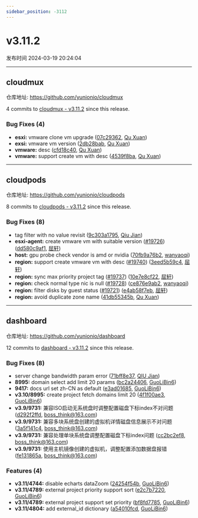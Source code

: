 ```yaml
---
sidebar_position: -3112
---
```


# v3.11.2

发布时间 2024-03-19 20:24:04

-----

## cloudmux

仓库地址: https://github.com/yunionio/cloudmux

4 commits to [cloudmux - v3.11.2](https://github.com/yunionio/cloudmux/compare/v3.11.1...v3.11.2) since this release.

### Bug Fixes (4)
- **esxi:** vmware clone vm upgrade ([07c29362](https://github.com/yunionio/cloudmux/commit/07c29362aba9518977465d03adb67962104740a3), [Qu Xuan](mailto:qu_xuan@icloud.com))
- **exsi:** vmware vm version ([2db28bab](https://github.com/yunionio/cloudmux/commit/2db28bab47054546bd036d0112d6ed7aadf66f27), [Qu Xuan](mailto:qu_xuan@icloud.com))
- **vmware:** desc ([cfd18c40](https://github.com/yunionio/cloudmux/commit/cfd18c40e69fea7d06ccf391d1d31f35b8eab9a8), [Qu Xuan](mailto:qu_xuan@icloud.com))
- **vmware:** support create vm with desc ([4539f8ba](https://github.com/yunionio/cloudmux/commit/4539f8ba3325629e7c917d33dad529dfa902a82e), [Qu Xuan](mailto:qu_xuan@icloud.com))

-----

## cloudpods

仓库地址: https://github.com/yunionio/cloudpods

8 commits to [cloudpods - v3.11.2](https://github.com/yunionio/cloudpods/compare/v3.11.1...v3.11.2) since this release.

### Bug Fixes (8)
- tag filter with no value revisit ([9c303a1795](https://github.com/yunionio/cloudpods/commit/9c303a1795a6eee1d64bdd84140af623fca8bf0f), [Qiu Jian](mailto:qiujian@yunionyun.com))
- **esxi-agent:** create vmware vm with suitable version ([#19726](https://github.com/yunionio/cloudpods/issues/19726)) ([dd580c9af1](https://github.com/yunionio/cloudpods/commit/dd580c9af108e84e6f1bdf0bbe6120a0224e3abb), [屈轩](mailto:qu_xuan@icloud.com))
- **host:** gpu probe check vendor is amd or nvidia ([70fb9a76b2](https://github.com/yunionio/cloudpods/commit/70fb9a76b23e17ad38d0f5695b2f75f29186cf03), [wanyaoqi](mailto:d3lx.yq@gmail.com))
- **region:** support create vmware vm with desc ([#19740](https://github.com/yunionio/cloudpods/issues/19740)) ([3eed5b59c4](https://github.com/yunionio/cloudpods/commit/3eed5b59c493fde6106555614f2429edb38dfc7b), [屈轩](mailto:qu_xuan@icloud.com))
- **region:** sync max priority project tag ([#19737](https://github.com/yunionio/cloudpods/issues/19737)) ([10e7e8cf22](https://github.com/yunionio/cloudpods/commit/10e7e8cf221b848a2cf555e1f86d31080e982eec), [屈轩](mailto:qu_xuan@icloud.com))
- **region:** check normal type nic is null ([#19728](https://github.com/yunionio/cloudpods/issues/19728)) ([ce876e9ab2](https://github.com/yunionio/cloudpods/commit/ce876e9ab2ef3a5b35028ce5d02fe7786eb32b0d), [wanyaoqi](mailto:18528551+wanyaoqi@users.noreply.github.com))
- **region:** filter disks by guest status ([#19721](https://github.com/yunionio/cloudpods/issues/19721)) ([e4ab58f7eb](https://github.com/yunionio/cloudpods/commit/e4ab58f7ebaeebd37332691c48517f41de444ab0), [屈轩](mailto:qu_xuan@icloud.com))
- **region:** avoid duplicate zone name ([41db55345b](https://github.com/yunionio/cloudpods/commit/41db55345b1fa19e17fd4dd0399062f1e491c91c), [Qu Xuan](mailto:qu_xuan@icloud.com))

-----

## dashboard

仓库地址: https://github.com/yunionio/dashboard

12 commits to [dashboard - v3.11.2](https://github.com/yunionio/dashboard/compare/v3.11.1...v3.11.2) since this release.

### Bug Fixes (8)
- server change bandwidth param error ([71bff8e37](https://github.com/yunionio/dashboard/commit/71bff8e37b638ccb3dcf53e748614f9ceacd2014), [QIU Jian](mailto:qiujian@yunionyun.com))
- **8995:** domain select add limit 20 params ([bc2a24406](https://github.com/yunionio/dashboard/commit/bc2a2440622609da0c57afeb147db6c74207e346), [GuoLiBin6](mailto:glbin533@163.com))
- **9417:** docs url set zh-CN as default ([e3ad01685](https://github.com/yunionio/dashboard/commit/e3ad0168565c671a4230079ad8569fd15467ac52), [GuoLiBin6](mailto:glbin533@163.com))
- **v3.10/8995:** create project fetch domains limit 20 ([4f1f00ae3](https://github.com/yunionio/dashboard/commit/4f1f00ae3fc90920a76b521e0171697edefc92b8), [GuoLiBin6](mailto:glbin533@163.com))
- **v3.9/9731:** 兼容ISO启动无系统盘时调整配置磁盘下标index不对问题 ([d292f2ffd](https://github.com/yunionio/dashboard/commit/d292f2ffd44fd73195447bd24e3ce5a6bba7733e), [boss_think@163.com](mailto:boss_think@163.com))
- **v3.9/9731:** 兼容多块系统盘创建的虚拟机详情磁盘信息展示不对问题 ([3a5f141c4](https://github.com/yunionio/dashboard/commit/3a5f141c4fdd3dc1d406523eb3a7974e8f58b83a), [boss_think@163.com](mailto:boss_think@163.com))
- **v3.9/9731:** 兼容处理单块系统盘调整配置磁盘下标index问题 ([cc2bc2ef8](https://github.com/yunionio/dashboard/commit/cc2bc2ef8ebfc6b8dfe0978e70c4e189c3dc11a7), [boss_think@163.com](mailto:boss_think@163.com))
- **v3.9/9731:** 使用主机镜像创建的虚拟机，调整配置添加数据盘报错 ([fe131865a](https://github.com/yunionio/dashboard/commit/fe131865ae42f7d00319af6668171d34c5191ace), [boss_think@163.com](mailto:boss_think@163.com))

### Features (4)
- **v3.11/4744:** disable echarts dataZoom ([24254f54b](https://github.com/yunionio/dashboard/commit/24254f54b239aa60d504bf6d4aa6b19296c81db7), [GuoLiBin6](mailto:glbin533@163.com))
- **v3.11/4789:** external project priority support sort ([e2c7b7220](https://github.com/yunionio/dashboard/commit/e2c7b7220a9d02ed84544ad52604eeafc68f35f7), [GuoLiBin6](mailto:glbin533@163.com))
- **v3.11/4789:** external project support set priority ([bf8fd7785](https://github.com/yunionio/dashboard/commit/bf8fd77859e9dd1a4178adb14592582f1999a255), [GuoLiBin6](mailto:glbin533@163.com))
- **v3.11/4804:** add external_id dictionary ([a54010fcd](https://github.com/yunionio/dashboard/commit/a54010fcd6f22523e4e42ba1392225924f02e750), [GuoLiBin6](mailto:glbin533@163.com))

